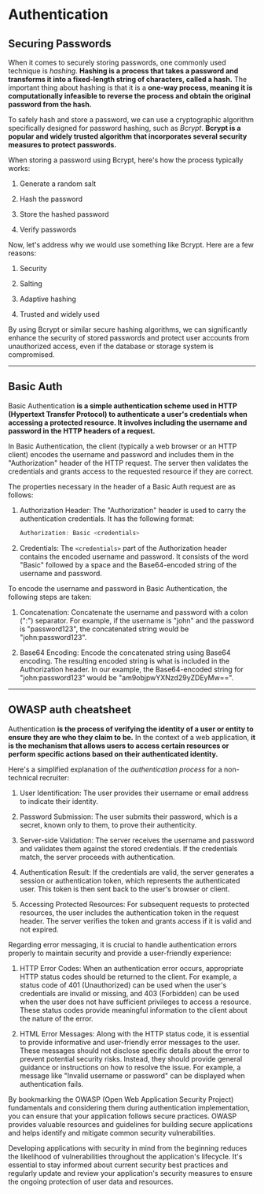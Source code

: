 # Authentication

## Securing Passwords

When it comes to securely storing passwords, one commonly used technique is *hashing*. **Hashing is a process that takes a password and transforms it into a fixed-length string of characters, called a hash.** The important thing about hashing is that it is a **one-way process, meaning it is computationally infeasible to reverse the process and obtain the original password from the hash.**

To safely hash and store a password, we can use a cryptographic algorithm specifically designed for password hashing, such as *Bcrypt*. **Bcrypt is a popular and widely trusted algorithm that incorporates several security measures to protect passwords.**

When storing a password using Bcrypt, here's how the process typically works:

1. Generate a random salt

2. Hash the password

3. Store the hashed password

4. Verify passwords

Now, let's address why we would use something like Bcrypt. Here are a few reasons:

1. Security

2. Salting

3. Adaptive hashing

4. Trusted and widely used

By using Bcrypt or similar secure hashing algorithms, we can significantly enhance the security of stored passwords and protect user accounts from unauthorized access, even if the database or storage system is compromised.

---

## Basic Auth

Basic Authentication **is a simple authentication scheme used in HTTP (Hypertext Transfer Protocol) to authenticate a user's credentials when accessing a protected resource. It involves including the username and password in the HTTP headers of a request.**

In Basic Authentication, the client (typically a web browser or an HTTP client) encodes the username and password and includes them in the "Authorization" header of the HTTP request. The server then validates the credentials and grants access to the requested resource if they are correct.

The properties necessary in the header of a Basic Auth request are as follows:

1. Authorization Header: The "Authorization" header is used to carry the authentication credentials. It has the following format:
  
   ``` javascript
   Authorization: Basic <credentials>
   ```

2. Credentials: The `<credentials>` part of the Authorization header contains the encoded username and password. It consists of the word "Basic" followed by a space and the Base64-encoded string of the username and password.

To encode the username and password in Basic Authentication, the following steps are taken:

1. Concatenation: Concatenate the username and password with a colon (":") separator. For example, if the username is "john" and the password is "password123", the concatenated string would be "john:password123".

2. Base64 Encoding: Encode the concatenated string using Base64 encoding. The resulting encoded string is what is included in the Authorization header. In our example, the Base64-encoded string for "john:password123" would be "am9objpwYXNzd29yZDEyMw==".

---

## OWASP auth cheatsheet

Authentication **is the process of verifying the identity of a user or entity to ensure they are who they claim to be.** In the context of a web application, **it is the mechanism that allows users to access certain resources or perform specific actions based on their authenticated identity.**

Here's a simplified explanation of the *authentication process* for a non-technical recruiter:

1. User Identification: The user provides their username or email address to indicate their identity.

2. Password Submission: The user submits their password, which is a secret, known only to them, to prove their authenticity.

3. Server-side Validation: The server receives the username and password and validates them against the stored credentials. If the credentials match, the server proceeds with authentication.

4. Authentication Result: If the credentials are valid, the server generates a session or authentication token, which represents the authenticated user. This token is then sent back to the user's browser or client.

5. Accessing Protected Resources: For subsequent requests to protected resources, the user includes the authentication token in the request header. The server verifies the token and grants access if it is valid and not expired.

Regarding error messaging, it is crucial to handle authentication errors properly to maintain security and provide a user-friendly experience:

1. HTTP Error Codes: When an authentication error occurs, appropriate HTTP status codes should be returned to the client. For example, a status code of 401 (Unauthorized) can be used when the user's credentials are invalid or missing, and 403 (Forbidden) can be used when the user does not have sufficient privileges to access a resource. These status codes provide meaningful information to the client about the nature of the error.

2. HTML Error Messages: Along with the HTTP status code, it is essential to provide informative and user-friendly error messages to the user. These messages should not disclose specific details about the error to prevent potential security risks. Instead, they should provide general guidance or instructions on how to resolve the issue. For example, a message like "Invalid username or password" can be displayed when authentication fails.

By bookmarking the OWASP (Open Web Application Security Project) fundamentals and considering them during authentication implementation, you can ensure that your application follows secure practices. OWASP provides valuable resources and guidelines for building secure applications and helps identify and mitigate common security vulnerabilities.

Developing applications with security in mind from the beginning reduces the likelihood of vulnerabilities throughout the application's lifecycle. It's essential to stay informed about current security best practices and regularly update and review your application's security measures to ensure the ongoing protection of user data and resources.
